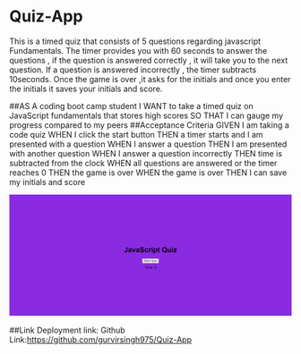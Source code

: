 # Quiz-App
This is a timed quiz that consists of 5 questions regarding javascript Fundamentals.
The timer  provides you with 60 seconds to answer the questions , if the question is answered correctly , it will
take you to the next question.
If a question is answered incorrectly , the timer subtracts 10seconds.
Once the game is over ,it asks for the initials and once you enter the initials it saves your initials and 
score.


##AS A coding boot camp student
I WANT to take a timed quiz on JavaScript fundamentals that stores high scores
SO THAT I can gauge my progress compared to my peers
##Acceptance Criteria
GIVEN I am taking a code quiz
WHEN I click the start button
THEN a timer starts and I am presented with a question
WHEN I answer a question
THEN I am presented with another question
WHEN I answer a question incorrectly
THEN time is subtracted from the clock
WHEN all questions are answered or the timer reaches 0
THEN the game is over
WHEN the game is over
THEN I can save my initials and score


![Quiz App Interface](https://github.com/gurvirsingh975/Quiz-App/blob/main/Image%201.PNG?raw=true)

##Link Deployment 
link:
Github Link:https://github.com/gurvirsingh975/Quiz-App
